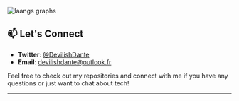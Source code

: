 ![laangs graphs](https://github.com/DevilishDante/DevilishDante/assets/13486924/154009bd-b91a-4a94-a453-9f770d4f6253)

## 📫 Let's Connect

- **Twitter**: [@DevilishDante](https://twitter.com/DevilishDante_)
- **Email**: [devilishdante@outlook.fr](mailto:devilishdante@outlook.fr)

Feel free to check out my repositories and connect with me if you have any questions or just want to chat about tech!

---
